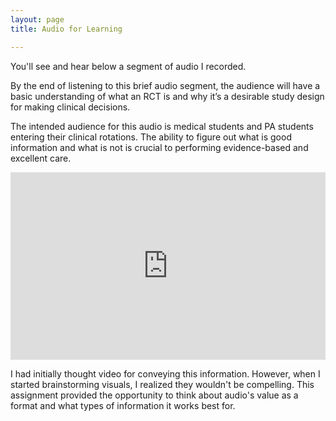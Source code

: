 ```yaml
---
layout: page
title: Audio for Learning

---
```


You'll see and hear below a segment of audio I recorded.

By the end of listening to this brief audio segment, the audience will have a basic understanding of what an RCT is and why it’s a desirable study design for making clinical decisions.

The intended audience for this audio is medical students and PA students entering their clinical rotations. The ability to figure out what is good information and what is not is crucial to performing evidence-based and excellent care. 

<iframe width="100%" height="300" scrolling="no" frameborder="no" allow="autoplay" src="https://w.soundcloud.com/player/?url=https%3A//api.soundcloud.com/tracks/537908547&color=%23ff5500&auto_play=false&hide_related=false&show_comments=true&show_user=true&show_reposts=false&show_teaser=true&visual=true"></iframe>

I had initially thought video for conveying this information. However, when I started brainstorming visuals, I realized they wouldn't be compelling. This assignment provided the opportunity to think about audio's value as a format and what types of information it works best for.
